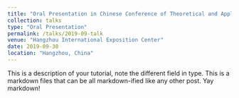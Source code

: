 ```yaml
---
title: "Oral Presentation in Chinese Conference of Theoretical and Applied Mechanics (CCTAM)-2019"
collection: talks
type: "Oral Presentation"
permalink: /talks/2019-09-talk
venue: "Hangzhou International Exposition Center"
date: 2019-09-30
location: "Hangzhou, China"
---
```




This is a description of your tutorial, note the different field in type. This is a markdown files that can be all markdown-ified like any other post. Yay markdown!
